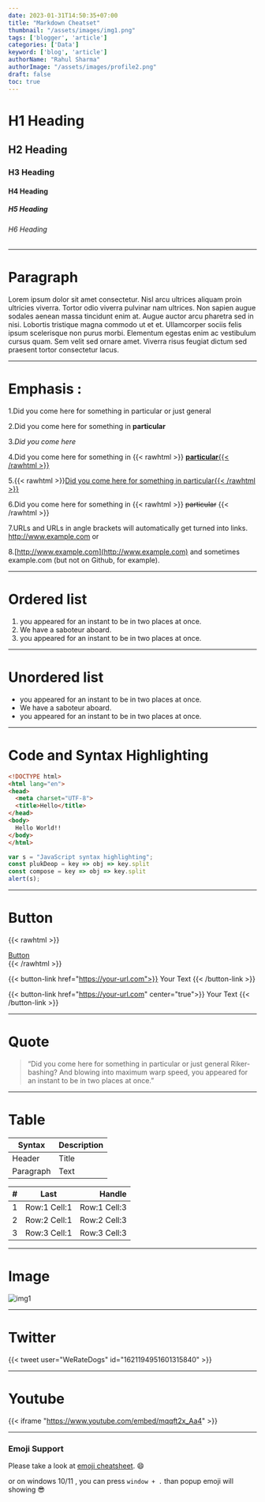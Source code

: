 ```yaml
---
date: 2023-01-31T14:50:35+07:00
title: "Markdown Cheatset"
thumbnail: "/assets/images/img1.png"
tags: ['blogger', 'article']
categories: ['Data']
keyword: ['blog', 'article']
authorName: "Rahul Sharma"
authorImage: "/assets/images/profile2.png"
draft: false
toc: true
---
```


# H1 Heading
## H2 Heading
### H3 Heading
#### H4 Heading
##### H5 Heading
###### H6 Heading

___


# Paragraph

Lorem ipsum dolor sit amet consectetur. Nisl arcu ultrices aliquam proin ultricies viverra. Tortor odio viverra pulvinar nam ultrices. Non sapien augue sodales aenean massa tincidunt enim at. Augue auctor arcu pharetra sed in nisi. Lobortis tristique magna commodo ut et et. Ullamcorper sociis felis ipsum scelerisque non purus morbi. Elementum egestas enim ac vestibulum cursus quam. Sem velit sed ornare amet. Viverra risus feugiat dictum sed praesent tortor consectetur lacus.

___


# Emphasis :

1.Did you come here for something in particular or just general

2.Did you come here for something in **particular**

3._Did you come here_

4.Did you come here for something in {{< rawhtml >}} <ins><b>particular</b><ins>{{< /rawhtml >}}

5.{{< rawhtml >}}<ins>Did you come here for something in particular<ins>{{< /rawhtml >}}

6.Did you come here for something in {{< rawhtml >}} <strike>particular</strike> {{< /rawhtml >}}

7.URLs and URLs in angle brackets will automatically get turned into links. http://www.example.com or

8.[http://www.example.com](http://www.example.com) and sometimes example.com (but not on Github, for example).

___


# Ordered list

1. you appeared for an instant to be in two places at once.
2. We have a saboteur aboard.
3. you appeared for an instant to be in two places at once.


___


# Unordered list

- you appeared for an instant to be in two places at once.
- We have a saboteur aboard.
- you appeared for an instant to be in two places at once.


___


# Code and Syntax Highlighting

```html
<!DOCTYPE html>
<html lang="en">
<head>
  <meta charset="UTF-8">
  <title>Hello</title>
</head>
<body>
  Hello World!!
</body>
</html>
```


```javascript
var s = "JavaScript syntax highlighting";
const plukDeop = key => obj => key.split
const compose = key => obj => key.split
alert(s);
```


___


# Button

{{< rawhtml >}} 
<div class="pt-6 pb-16 ">
    <a href="#"
      class="px-6 py-3 rounded-md border dark:border-white/10 text-primary-blue hover:bg-gray-100 transition">
      Button
    </a>
  </div> 
{{< /rawhtml >}}

{{< button-link href="https://your-url.com">}}
  Your Text
{{< /button-link >}}

{{< button-link href="https://your-url.com" center="true">}}
  Your Text
{{< /button-link >}}



___


# Quote

> “Did you come here for something in particular or just general Riker-bashing? And blowing into maximum warp speed, you appeared for an instant to be in two places at once.”



___


# Table

| Syntax      | Description |
| ----------- | ----------- |
| Header      | Title       | 
| Paragraph   | Text        |


| #        | Last              |    Handle        |
| :---     |    :----:   |          ---:    |
| 1        | Row:1 Cell:1      | Row:1 Cell:3     |
| 2        | Row:2 Cell:1      | Row:2 Cell:3     |
| 3        | Row:3 Cell:1      | Row:3 Cell:3     |


___


# Image

![img1](/assets/images/img1.png)

___


# Twitter

{{< tweet user="WeRateDogs" id="1621194951601315840" >}}




___


# Youtube

{{< iframe "https://www.youtube.com/embed/mqqft2x_Aa4" >}}




___


### Emoji Support

Please take a look at [emoji cheatsheet](https://www.webfx.com/tools/emoji-cheat-sheet/). :smile:

or on windows 10/11 , you can press `window + .`  than popup emoji will showing 😎



&nbsp;